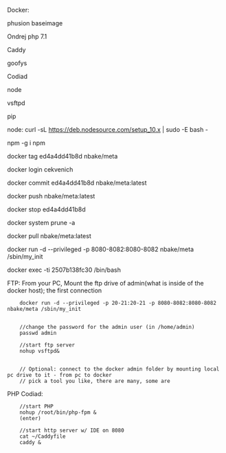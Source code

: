 

Docker:

phusion baseimage

Ondrej php 7.1

Caddy

goofys

Codiad

node

vsftpd

pip

node:
curl -sL https://deb.nodesource.com/setup_10.x | sudo -E bash -


 npm -g i npm


 docker tag ed4a4dd41b8d nbake/meta

docker login cekvenich

docker commit ed4a4dd41b8d nbake/meta:latest

docker push nbake/meta:latest

docker stop ed4a4dd41b8d

docker system prune -a

docker pull nbake/meta:latest

docker run -d --privileged -p 8080-8082:8080-8082 nbake/meta /sbin/my_init

docker exec -ti 2507b138fc30 /bin/bash



FTP: From your PC, Mount the ftp drive of admin(what is inside of the docker host); the first connection

		docker run -d --privileged -p 20-21:20-21 -p 8080-8082:8080-8082 nbake/meta /sbin/my_init


		//change the password for the admin user (in /home/admin)
		passwd admin

		//start ftp server
		nohup vsftpd&


		// Optional: connect to the docker admin folder by mounting local pc drive to it - from pc to docker
		// pick a tool you like, there are many, some are


PHP Codiad:

		//start PHP
		nohup /root/bin/php-fpm &
		(enter)

		//start http server w/ IDE on 8080
		cat ~/Caddyfile
		caddy &


